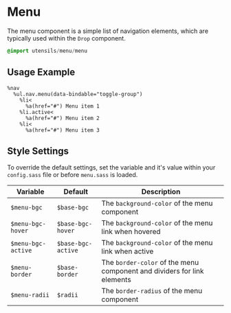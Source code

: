 
# Menu
The menu component is a simple list of navigation elements, which are
typically used within the `Drop` component.

```sass
@import utensils/menu/menu
```

## Usage Example

<!--~ markup/menu.html.haml -->
```haml
%nav
  %ul.nav.menu(data-bindable="toggle-group")
    %li<
      %a(href="#") Menu item 1
    %li.active<
      %a(href="#") Menu item 2
    %li<
      %a(href="#") Menu item 3
```
<!-- end -->

## Style Settings
To override the default settings, set the variable and it's value within
your `config.sass` file or before `menu.sass` is loaded.

Variable           | Default            | Description
------------------ | ------------------ | -------------------------------------------
`$menu-bgc`        | `$base-bgc`        | The `background-color` of the menu component
`$menu-bgc-hover`  | `$base-bgc-hover`  | The `background-color` of the menu link when hovered
`$menu-bgc-active` | `$base-bgc-active` | The `background-color` of the menu link when active
`$menu-border`     | `$base-border`     | The `border-color` of the menu component and dividers for link elements
`$menu-radii`      | `$radii`           | The `border-radius` of the menu component

